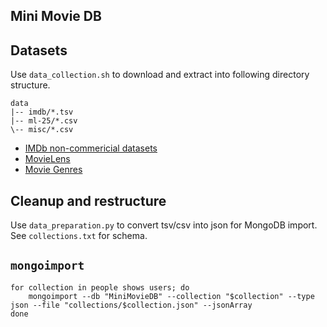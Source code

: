 ## Mini Movie DB


## Datasets

Use `data_collection.sh` to download and extract into following directory structure.

```
data
|-- imdb/*.tsv
|-- ml-25/*.csv
\-- misc/*.csv
```

* [IMDb non-commericial datasets](https://developer.imdb.com/non-commercial-datasets/)
* [MovieLens](https://grouplens.org/datasets/movielens/25m/)
* [Movie Genres](https://www.davidsbatista.net/blog/2017/04/01/document_classification/)


## Cleanup and restructure

Use `data_preparation.py` to convert tsv/csv into json for MongoDB import. See `collections.txt` for schema.


## `mongoimport`

```
for collection in people shows users; do
    mongoimport --db "MiniMovieDB" --collection "$collection" --type json --file "collections/$collection.json" --jsonArray
done
```
